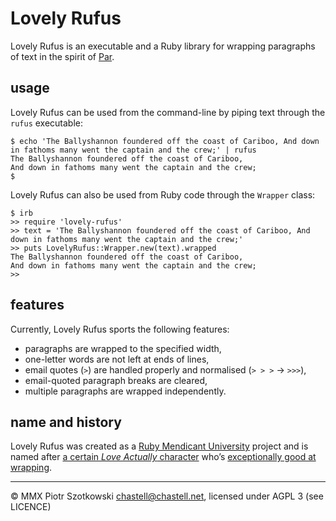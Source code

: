 Lovely Rufus
============

Lovely Rufus is an executable and a Ruby library for wrapping paragraphs of text in the spirit of [Par](http://www.nicemice.net/par/).



usage
-----

Lovely Rufus can be used from the command-line by piping text through the `rufus` executable:

    $ echo 'The Ballyshannon foundered off the coast of Cariboo, And down in fathoms many went the captain and the crew;' | rufus
    The Ballyshannon foundered off the coast of Cariboo,
    And down in fathoms many went the captain and the crew;
    $

Lovely Rufus can also be used from Ruby code through the `Wrapper` class:

    $ irb
    >> require 'lovely-rufus'
    >> text = 'The Ballyshannon foundered off the coast of Cariboo, And down in fathoms many went the captain and the crew;'
    >> puts LovelyRufus::Wrapper.new(text).wrapped
    The Ballyshannon foundered off the coast of Cariboo,
    And down in fathoms many went the captain and the crew;
    >>



features
--------

Currently, Lovely Rufus sports the following features:

* paragraphs are wrapped to the specified width,
* one-letter words are not left at ends of lines,
* email quotes (`>`) are handled properly and normalised (`> > >` → `>>>`),
* email-quoted paragraph breaks are cleared,
* multiple paragraphs are wrapped independently.



name and history
----------------

Lovely Rufus was created as a [Ruby Mendicant University](http://blog.majesticseacreature.com/tag/rubymendicant) project and is named after [a certain _Love Actually_ character](http://en.wikipedia.org/wiki/Love_Actually#Rufus) who’s [exceptionally good at wrapping](http://www.youtube.com/watch?v=W6E1wPwOaE4).



---

© MMX Piotr Szotkowski <chastell@chastell.net>, licensed under AGPL 3 (see LICENCE)
